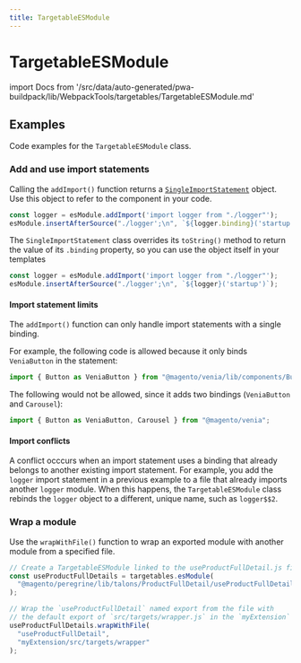 ```yaml
---
title: TargetableESModule
---
```


# TargetableESModule

<!--
The reference doc content is generated automatically from the source code.
To update this section, update the doc blocks in the source code
-->

import Docs from '/src/data/auto-generated/pwa-buildpack/lib/WebpackTools/targetables/TargetableESModule.md'

<Docs />

## Examples

Code examples for the `TargetableESModule` class.

### Add and use import statements

Calling the `addImport()` function returns a [`SingleImportStatement`][] object.
Use this object to refer to the component in your code.

[`singleimportstatement`]: /api/buildpack/targetables/SingleImportStatement/

```jsx
const logger = esModule.addImport('import logger from "./logger"');
esModule.insertAfterSource("./logger';\n", `${logger.binding}('startup')`);
```

The `SingleImportStatement` class overrides its `toString()` method to return the value of its `.binding` property,
so you can use the object itself in your templates

```jsx
const logger = esModule.addImport('import logger from "./logger"');
esModule.insertAfterSource("./logger';\n", `${logger}('startup')`);
```

#### Import statement limits

The `addImport()` function can only handle import statements with a single binding.

For example, the following code is allowed because it only binds `VeniaButton` in the statement:

```js
import { Button as VeniaButton } from "@magento/venia/lib/components/Button";
```

The following would not be allowed, since it adds two bindings (`VeniaButton` and `Carousel`):

```js
import { Button as VeniaButton, Carousel } from "@magento/venia";
```

#### Import conflicts

A conflict occcurs when an import statement uses a binding that already belongs to another existing import statement.
For example, you add the `logger` import statement in a previous example to a file that already imports another `logger` module.
When this happens, the `TargetableESModule` class rebinds the `logger` object to a different, unique name, such as `logger$$2`.

### Wrap a module

Use the `wrapWithFile()` function to wrap an exported module with another module from a specified file.

```js
// Create a TargetableESModule linked to the useProductFullDetail.js file
const useProductFullDetails = targetables.esModule(
  "@magento/peregrine/lib/talons/ProductFullDetail/useProductFullDetail.js"
);

// Wrap the `useProductFullDetail` named export from the file with
// the default export of `src/targets/wrapper.js` in the `myExtension` package.
useProductFullDetails.wrapWithFile(
  "useProductFullDetail",
  "myExtension/src/targets/wrapper"
);
```
